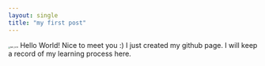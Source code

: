 ```yaml
---
layout: single
title: "my first post"
---
```


<img src="C:\projects\byte-of-byeori-github-pages\byte-of-byeori.github.io\images\2025-01-04-first\IMG_5019.JPG" alt="IMG_5019" style="zoom: 25%;" />
Hello World!
Nice to meet you :)
I just created my github page.
I will keep a record of my learning process here.
